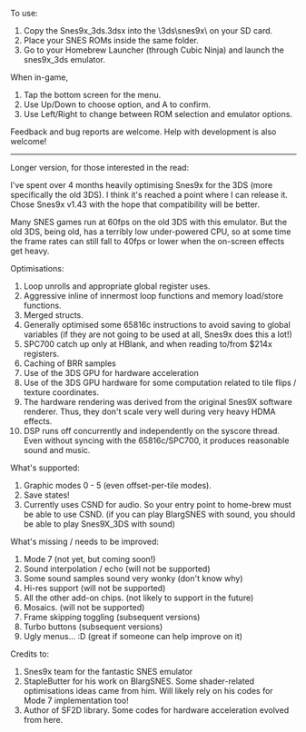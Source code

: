 To use:
1. Copy the Snes9x_3ds.3dsx into the \3ds\snes9x\ on your SD card. 
2. Place your SNES ROMs inside the same folder.
3. Go to your Homebrew Launcher (through Cubic Ninja) and launch the snes9x_3ds emulator.

When in-game,
1. Tap the bottom screen for the menu.
2. Use Up/Down to choose option, and A to confirm. 
3. Use Left/Right to change between ROM selection and emulator options.

Feedback and bug reports are welcome. Help with development is also welcome!


-------------------------------------------------------------------------------------------------------

Longer version, for those interested in the read:

I've spent over 4 months heavily optimising Snes9x for the 3DS (more specifically the old 3DS). I think it's reached a point where I can release it. Chose Snes9x v1.43 with the hope that compatibility will be better. 

Many SNES games run at 60fps on the old 3DS with this emulator. But the old 3DS, being old, has a terribly low under-powered CPU, so at some time the frame rates can still fall to 40fps or lower when the on-screen effects get heavy.

Optimisations:
1. Loop unrolls and appropriate global register uses.
2. Aggressive inline of innermost loop functions and memory load/store functions.
3. Merged structs. 
4. Generally optimised some 65816c instructions to avoid saving to global variables 
(if they are not going to be used at all, Snes9x does this a lot!)
4. SPC700 catch up only at HBlank, and when reading to/from $214x registers.
5. Caching of BRR samples
6. Use of the 3DS GPU for hardware acceleration
7. Use of the 3DS GPU hardware for some computation related to tile flips / texture coordinates.
8. The hardware rendering was derived from the original Snes9X software renderer. 
Thus, they don't scale very well during very heavy HDMA effects.
9. DSP runs off concurrently and independently on the syscore thread. 
Even without syncing with the 65816c/SPC700, it produces reasonable sound and music.

What's supported:
1. Graphic modes 0 - 5 (even offset-per-tile modes).
2. Save states!
3. Currently uses CSND for audio. So your entry point to home-brew must be able to use CSND.
(if you can play BlargSNES with sound, you should be able to play Snes9X_3DS with sound)

What's missing / needs to be improved:
1. Mode 7 (not yet, but coming soon!)
2. Sound interpolation / echo (will not be supported)
3. Some sound samples sound very wonky (don't know why)
4. Hi-res support (will not be supported)
5. All the other add-on chips. (not likely to support in the future)
6. Mosaics. (will not be supported)
7. Frame skipping toggling (subsequent versions)
8. Turbo buttons (subsequent versions)
9. Ugly menus... :D (great if someone can help improve on it)

Credits to:
1. Snes9x team for the fantastic SNES emulator
2. StapleButter for his work on BlargSNES. 
Some shader-related optimisations ideas came from him. 
Will likely rely on his codes for Mode 7 implementation too!
3. Author of SF2D library. Some codes for hardware acceleration evolved from here.